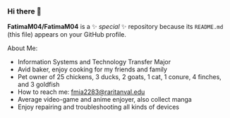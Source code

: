 ### Hi there 👋

**FatimaM04/FatimaM04** is a ✨ _special_ ✨ repository because its `README.md` (this file) appears on your GitHub profile.

About Me:

- Information Systems and Technology Transfer Major
- Avid baker, enjoy cooking for my friends and family
- Pet owner of 25 chickens, 3 ducks, 2 goats, 1 cat, 1 conure, 4 finches, and 3 goldfish
- How to reach me: fmia2283@raritanval.edu
- Average video-game and anime enjoyer, also collect manga
- Enjoy repairing and troubleshooting all kinds of devices


